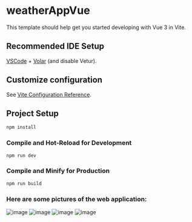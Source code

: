 # weatherAppVue

This template should help get you started developing with Vue 3 in Vite.

## Recommended IDE Setup

[VSCode](https://code.visualstudio.com/) + [Volar](https://marketplace.visualstudio.com/items?itemName=Vue.volar) (and disable Vetur).

## Customize configuration

See [Vite Configuration Reference](https://vitejs.dev/config/).

## Project Setup

```sh
npm install
```

### Compile and Hot-Reload for Development

```sh
npm run dev
```

### Compile and Minify for Production

```sh
npm run build
```
### Here are some pictures of the web application:
![image](https://github.com/sabeur8/weatherAppVue/blob/main/Capture%20d'%C3%A9cran%202024-06-28%20115423.png)
![image](https://github.com/sabeur8/weatherAppVue/blob/main/Capture%20d'%C3%A9cran%202024-06-28%20115443.png)
![image](https://github.com/sabeur8/weatherAppVue/blob/main/Capture%20d'%C3%A9cran%202024-06-28%20115456.png)
![image](https://github.com/sabeur8/weatherAppVue/blob/main/Capture%20d'%C3%A9cran%202024-06-28%20115512.png)
